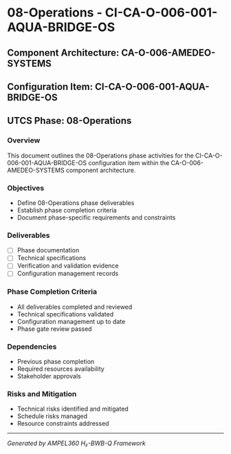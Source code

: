# 08-Operations - CI-CA-O-006-001-AQUA-BRIDGE-OS

## Component Architecture: CA-O-006-AMEDEO-SYSTEMS
## Configuration Item: CI-CA-O-006-001-AQUA-BRIDGE-OS
## UTCS Phase: 08-Operations

### Overview
This document outlines the 08-Operations phase activities for the CI-CA-O-006-001-AQUA-BRIDGE-OS configuration item within the CA-O-006-AMEDEO-SYSTEMS component architecture.

### Objectives
- Define 08-Operations phase deliverables
- Establish phase completion criteria
- Document phase-specific requirements and constraints

### Deliverables
- [ ] Phase documentation
- [ ] Technical specifications
- [ ] Verification and validation evidence
- [ ] Configuration management records

### Phase Completion Criteria
- All deliverables completed and reviewed
- Technical specifications validated
- Configuration management up to date
- Phase gate review passed

### Dependencies
- Previous phase completion
- Required resources availability
- Stakeholder approvals

### Risks and Mitigation
- Technical risks identified and mitigated
- Schedule risks managed
- Resource constraints addressed

---
*Generated by AMPEL360 H₂-BWB-Q Framework*
